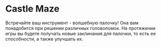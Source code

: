 # Castle Maze
Встречайте ваш инструмент - волшебную палочку! Она вам понадобится при решении
различных головоломок. На протяжении игры вы будете получать новые заклинания
для палочки, то есть ее способности, а также улучшать их.
